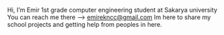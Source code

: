  Hi, I’m Emir
 1st grade computer engineering student at Sakarya university
 You can reach me there --> emirekncc@gmail.com
 Im here to share my school projects and getting help from peoples in here.
